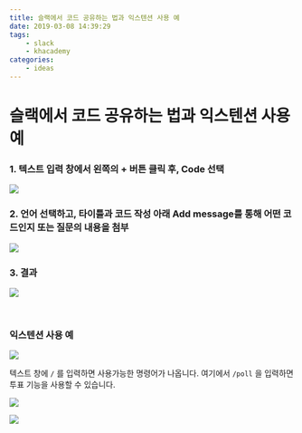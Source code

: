 ```yaml
---
title: 슬랙에서 코드 공유하는 법과 익스텐션 사용 예
date: 2019-03-08 14:39:29
tags:
	- slack
	- khacademy
categories:
	- ideas
---
```


# 슬랙에서 코드 공유하는 법과 익스텐션 사용 예

### 1. 텍스트 입력 창에서 왼쪽의 + 버튼 클릭 후, Code 선택

![](https://lh3.googleusercontent.com/gT69DNhfePVJJm_VGfsoJHoIQhpl7zEL-a9EJCUI0o1Hl69p8vE4-U2DjwTdhsBV54OWjEfIZq9ghM9RajzDi2Zt4m7Ut2aJYwigl8828VqGvsQQZTSt-DSoi9JvnZnLXpBA0fi2pfJUZGZW1QyH6n-oZmE7BbGMrujAYMBNHuKfILU_8AeGprKV5JgL23W6xb_UE-x1Fm5r1Na1L_8c8wjUIGayT47PjsLGBf_ZxJSkAiP2Fvlv7pr-z83W8GZIr42LZGoV5tEvE2cFhgAcmcNacUqfEJsrFq13mAXwoXOJPsjwKX_Yjwrt96oR4gMqioWqr46_FXmYTnx84vQphNXjDFFjMqWh4dLkIROTIKtTOy26UZ114crLNlawyeu3NxJ8sXIwkxdZxUd1aHpIXGh7sZPDDMOR13opZd-5GEXS1u6LRDpzcWvklnpMj7MxZZGHkc1_SpbSu1qv2dJSMrJMgJFeAagKtPsMW5VlKHJHzlgFHYWN4xCjEh0rbnNO8URFEcFBm5Ei1FrPqYXdmE2ru5YzcoeUnzRdBMU0_05mfbCwM4vyVl6r2AmM0GLvGkoUzKIS2b_DkQWQPYwWDM3fWrgR0dT2tiymqLy8OsCk_s4EX-eDBMEW6bUrvgNFEhUF4XMHAZHZGfDCEyoOnUyt5Ssot2X9=w485-h332-no)



###  2. 언어 선택하고, 타이틀과 코드 작성 아래 Add message를 통해 어떤 코드인지 또는 질문의 내용을 첨부

![](https://lh3.googleusercontent.com/fcw5M6hG1-RQNRVESKZ-_i5U3C_Xi3rkq4DQGht_hw0AcblFeIfQnXQCCfXg_GVK2wDmbJA1MdIsKk9HCo9Th5M2jhsYmPTbWKhOxCzzkoGMJWX-1vuTmGhAKkvw1bos4qUhfRoxyTLFsr7mu4t519jxbvzcnc5vjFxrvy5_p_qQjx3ku-I_dNImBPyjlBF_JCfW3iVLXPag3PAp_IGOKYSTSsQSHpzJ8x0UJMJByYmmKQiVHMgN-nGlrOG_40BrkKWeuqOUT0Ghr1T9d58HdggGnHseSVb9mhiK6X8e12r9HctZDUuxNDxTiCFmaiwS7HpU-SP2nIo0kEpHtq_DAJaiMYAnY5p78IVrWjSQMOKXH1Qj6FrzwocR4rqeUDMohQfDkHz3F4CEMdYeeekNDcqMKyQjSp4MVXqGetNBgkaMicFfP_2Csf3gwKUY-Jb1CuOoICFvJcKQJrw4jiUp4ntJRY8psMBVke7JHUKDZQvh3x-GyKpCICXyxgdUrmzNlNXVWWLzmZKq4p7vBJa7nb-uxJjHrU9xnFFAqXgfYli7Jp4YsGtopGHQKvlITIxHsDUIIrg3ucdMJ_Fzt3QRoyxRv1MBYaxlHDkOcNddfuJS2atuU_iom4SEddp29cjY23Gzhc8lXsbsqE7jsDBjTuFDP-StK4TP=w685-h635-no)



### 3. 결과

![](https://lh3.googleusercontent.com/XJBOumHX6YJATVerWtZB8wM_-EZn0b9En0iitSzCgvwGkYGFJZCl9s9zUpVA50PFa7VQUOml41-uxJDA6nZu0zsNEkqxd1DHEGQFXam8B0o_C12NXBgZ-QQ5rZgb-D5_jfFBTDiPTaNQOnUnT96UlncSjw0ZjULAG3lAgxLjxKiNJM1hIq1bgYCwMJMHAkmCEvzQ6PdRQlUcnWf-67andJBoFrB4jeNDnX59M3HMJGM1bgE6JpCFIgzXtjM2_uRE1F3SR490TXGERtJ3jwtUHxTpmV-d84tDKtDporJO7zc2ZuPdk_a4ZuKuDX3ByvhErfJS8Kz0qPT4doBUhOcVALwuFlcjZeAU1jZdUEPmNTEfn_-BGmMjguojq9xX-KtinIkpB9Z8xMpov5qsKGFv-XpyKhV8DDvY-lBAvQu9VoOzSgEM0plcFExO501CzApDvI3454fwFs-D_5IO7jhV2VqNzSqeTPlsuh0PEfCj1jb_JLOFpjeVHuYKG_mj9H6ocu1WClCeY-XFwDkV20xRWJfE6F29Nodc-nqLVCdWu7XXyUBOvbp1IQTLZmFGNVckA2ueAmVaC3_xNWDWSUqrM5-Tdso9iDmRfu2WCPnDLQDgZ2Q4DRLZWTRibtpGWPTNauAkPuLfz-oGBtWn10MFcfybYhc1MkJW=w890-h671-no)

<br>

### 익스텐션 사용 예

![](https://lh3.googleusercontent.com/4A6-ixwGJ1zIbvgaH7u36GQDgg3zlrgqKhv3g3ocGTSgiFbMDgjFRQoFXS_kXarMQ7DPbYduBrcSIje0efP1gk5WRSYVs1E0nJbr2WcsZmEkTDCgiGLEh1O1RseisGwQjAKC1XiN7T_xWYNPFkpzxzyKwBvfhKebt92KG8WGwQDFaxviv3x74ryMFLVPlvWrpycTvczmtA0jNzoqsgJadpXKDPiWIrJ2ee_3VhCAJnC8SuUp_5YM-TDdIFUbHD6mGRNXNtQu0u1NBx5AW-ME6fDZi0f733QLvDIJ_QEgAcX0KR3NX1lQAHXOg5v4Azop1Y2Geeswi-op3HSPCMMDQb-TO2YQN86P5-kw7_OGJbJUgCwoLcUanx2pFxI8Jfp1Yr-ym0koHzMKJVl9xgyQoOaJpyWh-3P5oNs1tz7nmPvMe-U4PyvnmkIrDi_zrYk7WW-ILB9-BNg7NTLk5E9n_cuh8jw5PMhjU0EWMy4mgJymuLAllfwnqfn6BI_wm7BbcQnbXCtz9yiLwqoVcQ8wQ1l8aLINrDrPul22wPaCbwXODi0jI1LSTON0Y4hiBcx2rg03yjw9T3H6sFqzag1XnebxOFnkAT3_k_JgrP6KFxvUKcHkp7WqE5QvTCix8B8oBzaN06f_DrywXKMO8QG9fkALjj9iI46H=w893-h654-no)

텍스트 창에 `/` 를 입력하면 사용가능한 명령어가 나옵니다. 여기에서 `/poll` 을 입력하면 투표 기능을 사용할 수 있습니다.

![](https://lh3.googleusercontent.com/WF5rN16K2vVj6ALtlrSlP3K6KBOioiTthVjK1bP4Elc4B-C59CODE6zjXV24bepv3JY7aC45Jdrz-fxwZm9qK5yZXDTaXgmvHSojAzoN7f6c4GkjB7shZtkDXvYjLUWONziWer_dhGcoOkwdYfCuSbrej3V6S6wkniyWIgmOnoA0QdsxZLG5MYeCAW5xl_IXzhOqanxEOGlfJsfXEoactXTX67T8K5e1gH3C8j6_xDsXyQmYztA6rZfEnkaJhydj03iNYVih4xIusaFH43hqk4DTdPt6WlFi2l-ORjk1n3ieOlBKRkon5s0BEKO1a4J74rzxkNvuD-g292T8UP9nvxAbBaDnRlW2-n1DBBn3sjZk5FCnG5lwqHX0kY7EPSpS3qcEruIkw9oJlNDWLAfv1skyVBouao7Bri-w012NwYL8FOg6h4WwC4nyTJpWfebQm6cw6dzCP7IORdvr3as1x-rhBGdHec7PPs_W2Q4PLmFjimehKE3lg7fXQqfwwXUXuuK4Zn-EtKXDCoH-6i7E3gU9bXC-j6j4SMZumwl7veBvTBIVZwSkiGZwIwEXgsKDTPuAzrVpdjiN2ZGn3HXsmrrtJr0A5fcBAPqski4v9OWv0w3_wx3OeZbCv8pvGg1ks0rkEfiypt85zr5HkSSdXlOLYrs3jwTk=w482-h197-no)

![](https://lh3.googleusercontent.com/HTw1LgGXsdsaROdYmBvvJYWDf6BaaSTmxXkTIcNV-TiyatizF2PtRmytbHZTBPfGKNgDNaM8tAUOj2BniegCNGHrs-YvJlwMQSpzCt7sudxsu0hcbfUNlYyFU12LBEVlvBbTYmKp7y8_3QoOcTtO8bY478E47_rxU0Et43m_ZB5OBOV0hL4hOWpLQYFXrIbpjNk7hEU7QFf9sxxRfJW1GGBESv6wznuGP9AT_czJ1X7XiyCWBsgAWY25L-3ghPZR0ualZv42qiGu6Obwqarl90tbd9Ya2DSheJqc9C6LH1NN3_elFtB1YtiXnEycTbDCRS13ApMCHSlspa41JGep5qrrhEp1nstznl5317LATgxOlkflb6eNAcNhcQcd420Mt0NBHZiV0zrDEItZGqw8MyX7qkhlarHjdYO01QcsBMR_FwHvylNqHZ-jOeiZHQllTTr0aCknPvrNWKPisQ8uzV2LCFnj-2Ij9BS3p9-TAQI2DsfjT5rI6-Gv3k0yw_WF15uwd95Ez8iY_azdlQnWq62YY6HEgApCqj34uLeV6076H3zotNWgJLlDsYFyULAG1TUc1FKdQdgnFyvVr2XLNaN8V80kVCRdbdriWJvUYeGSVcyH28Fsq9Xnrle_LM4spZ-su5OKShALuzHCUyNDz1VN0xOJ8eJM=w888-h411-no)

<br>